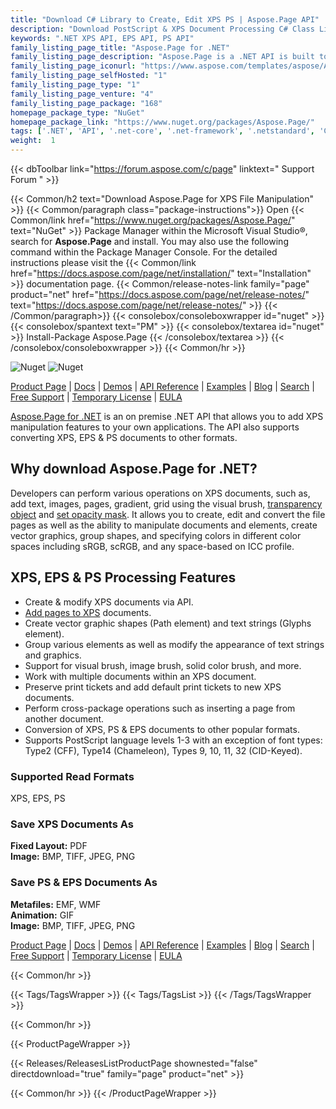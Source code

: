 ```yaml
---
title: "Download C# Library to Create, Edit XPS PS | Aspose.Page API"
description: "Download PostScript & XPS Document Processing C# Class Library DLL. Support for shapes, Glyphs, brushes, color spaces. Convert XPS to PDF & image via .NET API."
keywords: ".NET XPS API, EPS API, PS API"
family_listing_page_title: "Aspose.Page for .NET"
family_listing_page_description: "Aspose.Page is a .NET API is built to allow developers to work with XPS and EPS documents. Using the API you can create, edit and save existing as well as new XPS documents. Furthermore, you can convert XPS and EPS documents to PDF and Images. Aspose.Page for .NET is implemented using C# and it can be used with any .NET language like C#, VB.NET and J# etc. It can be integrated with any kind of application either it's an ASP.NET Web Application or a Windows Application."
family_listing_page_iconurl: "https://www.aspose.com/templates/aspose/App_Themes/V3/images/page/272x272/aspose_page-for-net.png"
family_listing_page_selfHosted: "1"
family_listing_page_type: "1"
family_listing_page_venture: "4"
family_listing_page_package: "168"
homepage_package_type: "NuGet"
homepage_package_link: "https://www.nuget.org/packages/Aspose.Page/"
tags: ['.NET', 'API', '.net-core', '.net-framework', '.netstandard', 'C#', '.net-library', '.netcore', '.netframework', 'Aspose', 'Aspose.Page', 'PS', 'EPS', 'XPS', 'PostScript', 'PDF', 'convert', 'conversion', 'ps-to-pdf', 'ps-to-png', 'ps-to-jpg', 'ps-to-tiff', 'ps-to-bmp', 'eps-to-pdf', 'eps-to-png', 'eps-to-jpg', 'eps-to-tiff', 'eps-to-bmp', 'xps-to-pdf', 'xps-to-png', 'xps-to-jpg', 'xps-to-tiff', 'xps-to-bmp', 'sign-XPS', 'eSign', 'electronic', 'signature', 'Windows', 'macOS', 'Linux', 'ASP.NET', 'Windows.Forms', 'postscript-to-pdf', 'postscript-to-png', 'bulk', 'Assembly', 'Component', 'Library', 'Aspose.Total', 'Conholdate', 'Conholdate.Total']
weight:  1
---
```


{{< dbToolbar link="https://forum.aspose.com/c/page" linktext=" Support Forum " >}}

{{< Common/h2 text="Download Aspose.Page for XPS File Manipulation"  >}}
{{< Common/paragraph class="package-instructions">}}
Open {{< Common/link href="https://www.nuget.org/packages/Aspose.Page/" text="NuGet"  >}} Package Manager within the Microsoft Visual Studio&reg;, search for <b>Aspose.Page</b> and install. You may also use the following command within the Package Manager Console. For the detailed instructions please visit the {{< Common/link href="https://docs.aspose.com/page/net/installation/" text="Installation"  >}} documentation page.
{{< Common/release-notes-link family="page" product="net" href="https://docs.aspose.com/page/net/release-notes/" text="https://docs.aspose.com/page/net/release-notes/"  >}}
{{< /Common/paragraph>}}
{{< consolebox/consoleboxwrapper id="nuget" >}}
       {{< consolebox/spantext text="PM" >}}
       {{< consolebox/textarea id="nuget" >}} Install-Package Aspose.Page {{< /consolebox/textarea >}}
{{< /consolebox/consoleboxwrapper >}}
{{< Common/hr >}}

![Nuget](https://img.shields.io/nuget/v/Aspose.Page) ![Nuget](https://img.shields.io/nuget/dt/Aspose.Page?label=nuget%20downloads)

[Product Page](https://products.aspose.com/page/net/) | [Docs](https://docs.aspose.com/page/net/) | [Demos](https://products.aspose.app/page/family) | [API Reference](https://reference.aspose.com/page/net/) | [Examples](https://github.com/aspose-page/Aspose.Page-for-.NET) | [Blog](https://blog.aspose.com/category/page/) | [Search](https://search.aspose.com/) | [Free Support](https://forum.aspose.com/c/page) | [Temporary License](https://purchase.aspose.com/temporary-license) | [EULA](https://about.aspose.com/legal/eula/)

[Aspose.Page for .NET](https://products.aspose.com/page/net/) is an on premise .NET API that allows you to add XPS manipulation features to your own applications. The API also supports converting XPS, EPS & PS documents to other formats.

## Why download Aspose.Page for .NET?

Developers can perform various operations on XPS documents, such as, add text, images, pages, gradient, grid using the visual brush, [transparency object](https://docs.aspose.com/page/net/add-transparent-object-inside-xps-document/) and [set opacity mask](https://docs.aspose.com/page/net/set-opacity-mask/). It allows you to create, edit and convert the file pages as well as the ability to manipulate documents and elements, create vector graphics, group shapes, and specifying colors in different color spaces including sRGB, scRGB, and any space-based on ICC profile.

## XPS, EPS & PS Processing Features

- Create & modify XPS documents via API.
- [Add pages to XPS](https://docs.aspose.com/page/net/add-pages-to-xps-document/) documents.
- Create vector graphic shapes (Path element) and text strings (Glyphs element).
- Group various elements as well as modify the appearance of text strings and graphics.
- Support for visual brush, image brush, solid color brush, and more.
- Work with multiple documents within an XPS document.
- Preserve print tickets and add default print tickets to new XPS documents.
- Perform cross-package operations such as inserting a page from another document.
- Conversion of XPS, PS & EPS documents to other popular formats.
- Supports PostScript language levels 1-3 with an exception of font types: Type2 (CFF), Type14 (Chameleon), Types 9, 10, 11, 32 (CID-Keyed).

### Supported Read Formats

XPS, EPS, PS

### Save XPS Documents As

**Fixed Layout:** PDF\
**Image:** BMP, TIFF, JPEG, PNG

### Save PS & EPS Documents As

**Metafiles:** EMF, WMF\
**Animation:** GIF\
**Image:** BMP, TIFF, JPEG, PNG

[Product Page](https://products.aspose.com/page/net/) | [Docs](https://docs.aspose.com/page/net/) | [Demos](https://products.aspose.app/page/family) | [API Reference](https://reference.aspose.com/page/net/) | [Examples](https://github.com/aspose-page/Aspose.Page-for-.NET) | [Blog](https://blog.aspose.com/category/page/) | [Search](https://search.aspose.com/) | [Free Support](https://forum.aspose.com/c/page) | [Temporary License](https://purchase.aspose.com/temporary-license) | [EULA](https://about.aspose.com/legal/eula/)

{{< Common/hr >}}

{{< Tags/TagsWrapper >}}
 {{< Tags/TagsList >}}
{{< /Tags/TagsWrapper >}}

{{< Common/hr >}}

{{< ProductPageWrapper >}}
<!-- ReleasesListProductPage-->
   {{< Releases/ReleasesListProductPage shownested="false"  directdownload="true" family="page" product="net" >}}
<!-- /ReleasesListProductPage-->
{{< Common/hr >}}
{{< /ProductPageWrapper >}}
